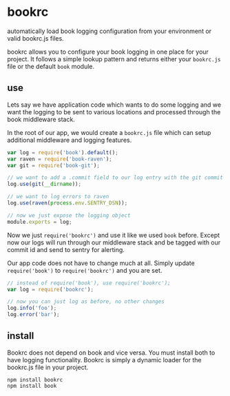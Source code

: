 # bookrc

automatically load book logging configuration from your environment or valid bookrc.js files.

bookrc allows you to configure your book logging in one place for your project. It follows a simple lookup pattern and returns either your `bookrc.js` file or the default `book` module.

## use

Lets say we have application code which wants to do some logging and we want the logging to be sent to various locations and processed through the book middleware stack.

In the root of our app, we would create a `bookrc.js` file which can setup additional middleware and logging features.

```javascript
var log = require('book').default();
var raven = require('book-raven');
var git = require('book-git');

// we want to add a .commit field to our log entry with the git commit hash
log.use(git(__dirname));

// we want to log errors to raven
log.use(raven(process.env.SENTRY_DSN));

// now we just expose the logging object
module.exports = log;
```

Now we just `require('bookrc')` and use it like we used `book` before. Except now our logs will run through our middleware stack and be tagged with our commit id and send to sentry for alerting.

Our app code does not have to change much at all. Simply update `require('book')` to `require('bookrc')` and you are set.

```javascript
// instead of require('book'), use require('bookrc');
var log = require('bookrc');

// now you can just log as before, no other changes
log.info('foo');
log.error('bar');
```

## install

Bookrc does not depend on book and vice versa. You must install both to have logging functionality. Bookrc is simply a dynamic loader for the bookrc.js file in your project.

```shell
npm install bookrc
npm install book
```
